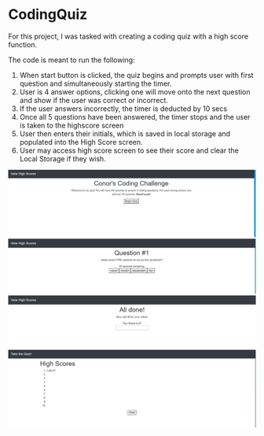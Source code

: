 # CodingQuiz

For this project, I was tasked with creating a coding quiz with a high score function.

The code is meant to run the following:
1. When start button is clicked, the quiz begins and prompts user with first question and simultaneously starting the timer.
2. User is 4 answer options, clicking one will move onto the next question and show if the user was correct or incorrect.
3. If the user answers incorrectly, the timer is deducted by 10 secs
4. Once all 5 questions have been answered, the timer stops and the user is taken to the highscore screen
5. User then enters their initials, which is saved in local storage and populated into the High Score screen. 
6. User may access high score screen to see their score and clear the Local Storage if they wish.

<img src = "Home Page.JPG" >
<img src = "Questions.JPG" >
<img src = "endScreen.JPG" >
<img src = "highScore.JPG" >
